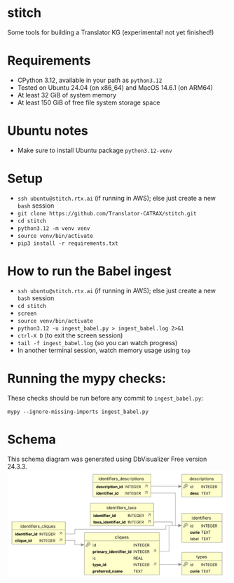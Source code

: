 # stitch
Some tools for building a Translator KG (experimental! not yet finished!) 

# Requirements
- CPython 3.12, available in your path as `python3.12`
- Tested on Ubuntu 24.04 (on x86_64) and MacOS 14.6.1 (on ARM64)
- At least 32 GiB of system memory
- At least 150 GiB of free file system storage space

# Ubuntu notes
- Make sure to install Ubuntu package `python3.12-venv`

# Setup
- `ssh ubuntu@stitch.rtx.ai` (if running in AWS); else just create a new `bash` session
- `git clone https://github.com/Translator-CATRAX/stitch.git`
- `cd stitch`
- `python3.12 -m venv venv`
- `source venv/bin/activate`
- `pip3 install -r requirements.txt`

# How to run the Babel ingest

- `ssh ubuntu@stitch.rtx.ai` (if running in AWS); else just create a new `bash` session
- `cd stitch`
- `screen`
- `source venv/bin/activate`
- `python3.12 -u ingest_babel.py > ingest_babel.log 2>&1`
- `ctrl-X D` (to exit the screen session)
- `tail -f ingest_babel.log` (so you can watch progress)
- In another terminal session, watch memory usage using `top`

# Running the mypy checks:
These checks should be run before any commit to `ingest_babel.py`:
```
mypy --ignore-missing-imports ingest_babel.py
```

# Schema
This schema diagram was generated using DbVisualizer Free version 24.3.3.
![stitch Babel sqlite3 database schema](schema.png)

